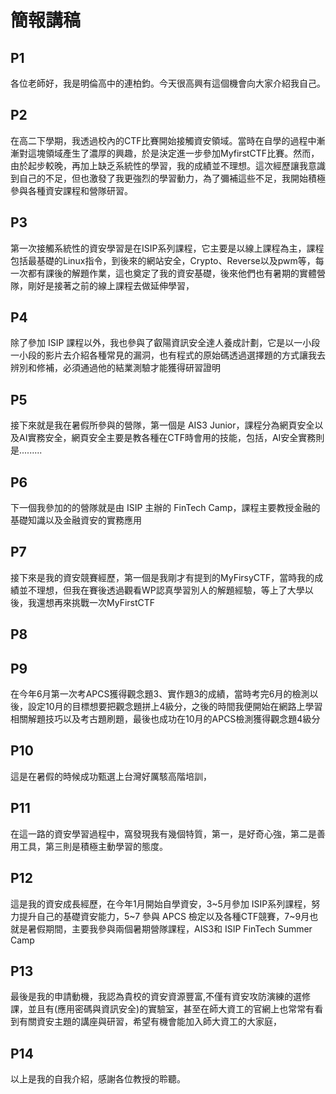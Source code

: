 # 簡報講稿

## P1
各位老師好，我是明倫高中的連柏鈞。今天很高興有這個機會向大家介紹我自己。

## P2
在高二下學期，我透過校內的CTF比賽開始接觸資安領域。當時在自學的過程中漸漸對這塊領域產生了濃厚的興趣，於是決定進一步參加MyfirstCTF比賽。然而，由於起步較晚，再加上缺乏系統性的學習，我的成績並不理想。這次經歷讓我意識到自己的不足，但也激發了我更強烈的學習動力，為了彌補這些不足，我開始積極參與各種資安課程和營隊研習。

## P3
第一次接觸系統性的資安學習是在ISIP系列課程，它主要是以線上課程為主，課程包括最基礎的Linux指令，到後來的網站安全，Crypto、Reverse以及pwm等，每一次都有課後的解題作業，這也奠定了我的資安基礎，後來他們也有暑期的實體營隊，剛好是接著之前的線上課程去做延伸學習，

## P4
除了參加 ISIP 課程以外，我也參與了叡陽資訊安全達人養成計劃，它是以一小段一小段的影片去介紹各種常見的漏洞，也有程式的原始碼透過選擇題的方式讓我去辨別和修補，必須通過他的結業測驗才能獲得研習證明

## P5
接下來就是我在暑假所參與的營隊，第一個是 AIS3 Junior，課程分為網頁安全以及AI實務安全，網頁安全主要是教各種在CTF時會用的技能，包括，AI安全實務則是.........

## P6
下一個我參加的的營隊就是由 ISIP 主辦的 FinTech Camp，課程主要教授金融的基礎知識以及金融資安的實務應用

## P7
接下來是我的資安競賽經歷，第一個是我剛才有提到的MyFirsyCTF，當時我的成績並不理想，但我在賽後透過觀看WP認真學習別人的解題經驗，等上了大學以後，我還想再來挑戰一次MyFirstCTF

## P8


## P9
在今年6月第一次考APCS獲得觀念題3、實作題3的成績，當時考完6月的檢測以後，設定10月的目標想要把觀念題拼上4級分，之後的時間我便開始在網路上學習相關解題技巧以及考古題刷題，最後也成功在10月的APCS檢測獲得觀念題4級分

## P10
這是在暑假的時候成功甄選上台灣好厲駭高階培訓，

## P11
在這一路的資安學習過程中，窩發現我有幾個特質，第一，是好奇心強，第二是善用工具，第三則是積極主動學習的態度。

## P12
這是我的資安成長經歷，在今年1月開始自學資安，3~5月參加 ISIP系列課程，努力提升自己的基礎資安能力，5~7 參與 APCS 檢定以及各種CTF競賽，7~9月也就是暑假期間，主要我參與兩個暑期營隊課程，AIS3和 ISIP FinTech Summer Camp

## P13
最後是我的申請動機，我認為貴校的資安資源豐富,不僅有資安攻防演練的選修課，並且有(應用密碼與資訊安全)的實驗室，甚至在師大資工的官網上也常常有看到有關資安主題的講座與研習，希望有機會能加入師大資工的大家庭，

## P14
以上是我的自我介紹，感謝各位教授的聆聽。
